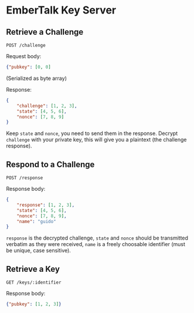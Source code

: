 EmberTalk Key Server
====================

Retrieve a Challenge
--------------------

`POST /challenge`

Request body:

```json
{"pubkey": [0, 0]
```

(Serialized as byte array)

Response:

```json
{
    "challenge": [1, 2, 3],
    "state": [4, 5, 6],
    "nonce": [7, 8, 9]
}
```

Keep `state` and `nonce`, you need to send them in the response. Decrypt
`challenge` with your private key, this will give you a plaintext (the
challenge response).

Respond to a Challenge
----------------------

`POST /response`

Response body:

```json
{
    "response": [1, 2, 3],
    "state": [4, 5, 6],
    "nonce": [7, 8, 9],
    "name": "guido"
}
```

`response` is the decrypted challenge, `state` and `nonce` should be
transmitted verbatim as they were received, `name` is a freely choosable
identifier (must be unique, case sensitive).

Retrieve a Key
--------------

`GET /keys/:identifier`

Response body:

```json
{"pubkey": [1, 2, 3]}
```
